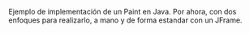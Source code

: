 Ejemplo de implementación de un Paint en Java.
Por ahora, con dos enfoques para realizarlo, a mano y de forma estandar con un JFrame.
